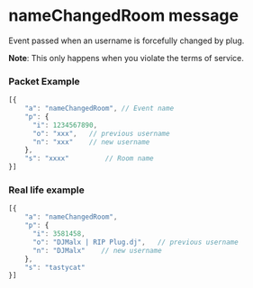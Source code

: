# nameChangedRoom message

Event passed when an username is forcefully changed by plug.

**Note**: This only happens when you violate the terms of service.

### Packet Example

```js
[{
    "a": "nameChangedRoom", // Event name
    "p": {
      "i": 1234567890,
      "o": "xxx",   // previous username
      "n": "xxx"    // new username
    },
    "s": "xxxx"         // Room name
}]
```
### Real life example
```js
[{
    "a": "nameChangedRoom",
    "p": {
      "i": 3581458,
      "o": "DJMalx | RIP Plug.dj",   // previous username
      "n": "DJMalx"    // new username
    },
    "s": "tastycat"
}]
```
